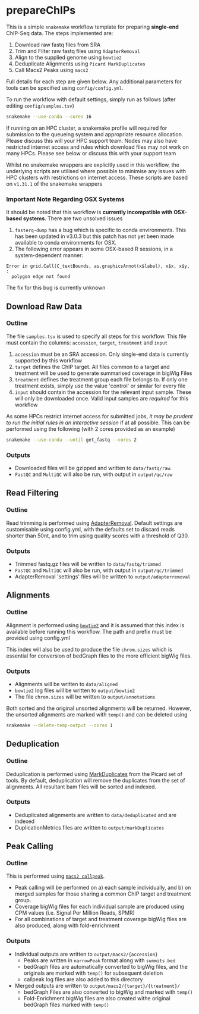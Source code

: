 # prepareChIPs

This is a simple `snakemake` workflow template for preparing **single-end** ChIP-Seq data.
The steps implemented are:

1. Download raw fastq files from SRA
2. Trim and Filter raw fastq files using `AdapterRemoval`
3. Align to the supplied genome using `bowtie2`
4. Deduplicate Alignments using `Picard MarkDuplicates`
5. Call Macs2 Peaks using `macs2`

Full details for each step are given below.
Any additional parameters for tools can be specified using `config/config.yml`.

To run the workflow with default settings, simply run as follows (after editing `config/samples.tsv`)

```bash
snakemake --use-conda --cores 16
```

If running on an HPC cluster, a snakemake profile will required for submission to the queueing system and appropriate resource allocation.
Please discuss this will your HPC support team.
Nodes may also have restricted internet access and rules which download files may not work on many HPCs.
Please see below or discuss this with your support team

Whilst no snakemake wrappers are explicitly used in this workflow, the underlying scripts are utilised where possible to minimise any issues with HPC clusters with restrictions on internet access.
These scripts are based on `v1.31.1` of the snakemake wrappers

### Important Note Regarding OSX Systems

It should be noted that this workflow is **currently incompatible with OSX-based systems**. 
There are two unsolved issues

1. `fasterq-dump` has a bug which is specific to conda environments. This has been updated in v3.0.3 but this patch has not yet been made available to conda environments for OSX.
2. The following  error appears in some OSX-based R sessions, in a system-dependent manner:
```
Error in grid.Call(C_textBounds, as.graphicsAnnot(x$label), x$x, x$y,  : 
  polygon edge not found
```

The fix for this bug is currently unknown

## Download Raw Data

### Outline

The file `samples.tsv` is used to specify all steps for this workflow.
This file must contain the columns: `accession`, `target`, `treatment` and `input`

1. `accession` must be an SRA accession. Only single-end data is currently supported by this workflow
2. `target` defines the ChIP target. All files common to a target and treatment will be used to generate summarised coverage in bigWig Files
3. `treatment` defines the treatment group each file belongs to. If only one treatment exists, simply use the value 'control' or similar for every file
4. `input` should contain the accession for the relevant input sample. These will only be downloaded once. Valid input samples are *required* for this workflow

As some HPCs restrict internet access for submitted jobs, *it may be prudent to run the initial rules in an interactive session* if at all possible.
This can be performed using the following (with 2 cores provided as an example)

```bash
snakemake --use-conda --until get_fastq --cores 2
```

### Outputs

- Downloaded files will be gzipped and written to `data/fastq/raw`.
- `FastQC` and `MultiQC` will also be run, with output in `output/qc/raw`

## Read Filtering

### Outline

Read trimming is performed using [AdapterRemoval](https://adapterremoval.readthedocs.io/en/stable/).
Default settings are customisable using config.yml, with the defaults set to discard reads shorter than 50nt, and to trim using quality scores with a threshold of Q30.

### Outputs

- Trimmed fastq.gz files will be written to `data/fastq/trimmed`
- `FastQC` and `MultiQC` will also be run, with output in `output/qc/trimmed`
- AdapterRemoval 'settings' files will be written to `output/adapterremoval`

## Alignments

### Outline

Alignment is performed using [`bowtie2`](https://bowtie-bio.sourceforge.net/bowtie2/manual.shtml) and it is assumed that this index is available before running this workflow.
The path and prefix must be provided using config.yml

This index will also be used to produce the file `chrom.sizes` which is essential for conversion of bedGraph files to the more efficient bigWig files.

### Outputs

- Alignments will be written to `data/aligned`
- `bowtie2` log files will be written to `output/bowtie2`
- The file `chrom.sizes` will be written to `output/annotations`

Both sorted and the original unsorted alignments will be returned.
However, the unsorted alignments are marked with `temp()` and can be deleted using 

```bash
snakemake --delete-temp-output --cores 1
```

## Deduplication

### Outline

Deduplication is performed using [MarkDuplicates](https://gatk.broadinstitute.org/hc/en-us/articles/360037052812-MarkDuplicates-Picard-) from the Picard set of tools.
By default, deduplication will remove the duplicates from the set of alignments.
All resultant bam files will be sorted and indexed.

### Outputs

- Deduplicated alignments are written to `data/deduplicated` and are indexed
- DuplicationMetrics files are written to `output/markDuplicates`

## Peak Calling

### Outline

This is performed using [`macs2 callpeak`](https://pypi.org/project/MACS2/).

- Peak calling will be performed on a) each sample individually, and b) on merged samples for those sharing a common ChIP target and treatment group.
- Coverage bigWig files for each individual sample are produced using CPM values (i.e. Signal Per Million Reads, SPMR)
- For all combinations of target and treatment coverage bigWig files are also produced, along with fold-enrichment

### Outputs

- Individual outputs are written to `output/macs2/{accession}`
	+ Peaks are written in `narrowPeak` format along with `summits.bed`
	+ bedGraph files are automatically converted to bigWig files, and the originals are marked with `temp()` for subsequent deletion
	+ callpeak log files are also added to this directory
- Merged outputs are written to `output/macs2/{target}/{treatment}/`
	+ bedGraph Files are also converted to bigWig and marked with `temp()`
	+ Fold-Enrichment bigWig files are also created withe original bedGraph files marked with `temp()`
